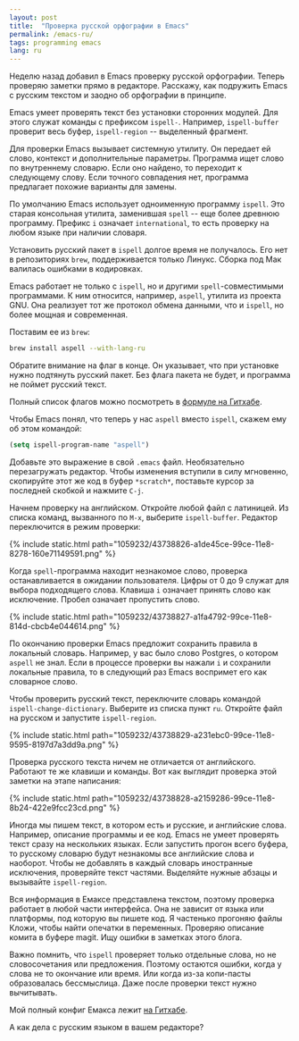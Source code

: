 ```yaml
---
layout: post
title:  "Проверка русской орфографии в Emacs"
permalink: /emacs-ru/
tags: programming emacs
lang: ru
---
```


Неделю назад добавил в Emacs проверку русской орфографии. Теперь проверяю
заметки прямо в редакторе. Расскажу, как подружить Emacs с русским текстом и
заодно об орфографии в принципе.

Emacs умеет проверять текст без установки сторонних модулей. Для этого служат
команды с префиксом `ispell-`. Например, `ispell-buffer` проверит весь буфер,
`ispell-region` -- выделенный фрагмент.

Для проверки Emacs вызывает системную утилиту. Он передает ей слово, контекст и
дополнительные параметры. Программа ищет слово по внутреннему словарю. Если оно
найдено, то переходит к следующему слову. Если точного совпадения нет, программа
предлагает похожие варианты для замены.

По умолчанию Emacs использует одноименную программу `ispell`. Это старая
консольная утилита, заменившая `spell` -- еще более древнюю программу. Префикс
`i` означает `international`, то есть проверку на любом языке при наличии
словаря.

Установить русский пакет в `ispell` долгое время не получалось. Его нет в
репозиториях `brew`, поддерживается только Линукс. Сборка под Мак валилась
ошибками в кодировках.

Emacs работает не только с `ispell`, но и другими `spell`-совместимыми
программами. К ним относится, например, `aspell`, утилита из проекта GNU. Она
реализует тот же протокол обмена данными, что и `ispell`, но более мощная и
современная.

Поставим ее из `brew`:

~~~bash
brew install aspell --with-lang-ru
~~~

Обратите внимание на флаг в конце. Он указывает, что при установке нужно
подтянуть русский пакет. Без флага пакета не будет, и программа не поймет
русский текст.

[formula]: https://github.com/Linuxbrew/homebrew-core/blob/master/Formula/aspell.rb

Полный список флагов можно посмотреть в [формуле на Гитхабе][formula].

Чтобы Emacs понял, что теперь у нас `aspell` вместо `ispell`, скажем ему об этом
командой:

~~~lisp
(setq ispell-program-name "aspell")
~~~

Добавьте это выражение в свой `.emacs` файл. Необязательно перезагружать
редактор. Чтобы изменения вступили в силу мгновенно, скопируйте этот же код в
буфер `*scratch*`, поставьте курсор за последней скобкой и нажмите `C-j`.

Начнем проверку на английском. Откройте любой файл с латиницей. Из списка
команд, вызванного по `M-x`, выберите `ispell-buffer`. Редактор переключится в
режим проверки:

{% include static.html path="1059232/43738826-a1de45ce-99ce-11e8-8278-160e71149591.png" %}

Когда `spell`-программа находит незнакомое слово, проверка останавливается в
ожидании пользователя. Цифры от 0 до 9 служат для выбора подходящего
слова. Клавиша `i` означает принять слово как исключение. Пробел означает
пропустить слово.

{% include static.html path="1059232/43738827-a1fa4792-99ce-11e8-814d-cbcb4e044614.png" %}

По окончанию проверки Emacs предложит сохранить правила в локальный
словарь. Например, у вас было слово Postgres, о котором `aspell` не знал. Если в
процессе проверки вы нажали `i` и сохранили локальные правила, то в следующий
раз Emacs воспримет его как словарное слово.

Чтобы проверить русский текст, переключите словарь командой
`ispell-change-dictionary`. Выберите из списка пункт `ru`. Откройте файл на
русском и запустите `ispell-region`.

{% include static.html path="1059232/43738829-a231ebc0-99ce-11e8-9595-8197d7a3dd9a.png" %}

Проверка русского текста ничем не отличается от английского. Работают те же
клавиши и команды. Вот как выглядит проверка этой заметки на этапе написания:

{% include static.html path="1059232/43738828-a2159286-99ce-11e8-8b24-422e9fcc23cd.png" %}

Иногда мы пишем текст, в котором есть и русские, и английские слова. Например,
описание программы и ее код. Emacs не умеет проверять текст сразу на нескольких
языках. Если запустить прогон всего буфера, то русскому словарю будут незнакомы
все английские слова и наоборот. Чтобы не добавлять в каждый словарь иностранные
исключения, проверяйте текст частями. Выделяйте нужные абзацы и вызывайте
`ispell-region`.

Вся информация в Емаксе представлена текстом, поэтому проверка работает в любой
части интерфейса. Она не зависит от языка или платформы, под которую вы пишете
код. Я частенько прогоняю файлы Кложи, чтобы найти опечатки в переменных.
Проверяю описание комита в буфере magit. Ищу ошибки в заметках этого блога.

Важно помнить, что `ispell` проверяет только отдельные слова, но не
словосочетания или предложения. Поэтому остаются ошибки, когда у слова не то
окончание или время. Или когда из-за копи-пасты образовалась бессмыслица. Даже
после проверки текст нужно вычитывать.

[config]: https://github.com/igrishaev/dotfiles/blob/master/.emacs

Мой полный конфиг Емакса лежит [на Гитхабе][config].

А как дела с русским языком в вашем редакторе?
